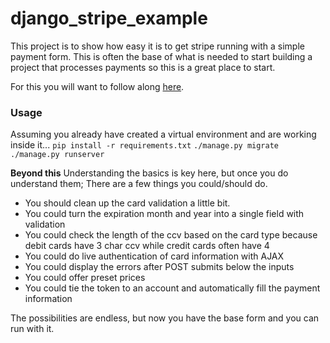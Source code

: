 # django_stripe_example
This project is to show how easy it is to get stripe running with a simple payment form. This is often the base of what is needed to start building a project that processes payments so this is a great place to start.

For this you will want to follow along [here](https://stripe.com/docs/api).

### Usage
Assuming you already have created a virtual environment and are working inside it...
	`pip install -r requirements.txt`
	`./manage.py migrate`
	`./manage.py runserver`

**Beyond this**
Understanding the basics is key here, but once you do understand them; There are a few things you could/should do.

- You should clean up the card validation a little bit.
- You could turn the expiration month and year into a single field with validation
- You could check the length of the ccv based on the card type because debit cards have 3 char ccv while credit cards often have 4
- You could do live authentication of card information with AJAX
- You could display the errors after POST submits below the inputs
- You could offer preset prices
- You could tie the token to an account and automatically fill the payment information

The possibilities are endless, but now you have the base form and you can run with it.